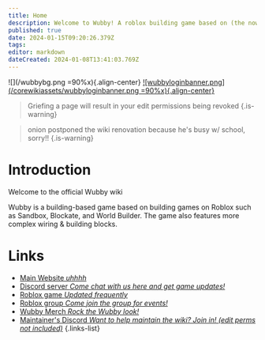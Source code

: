 ```yaml
---
title: Home
description: Welcome to Wubby! A roblox building game based on (the now content deleted) World Builder.
published: true
date: 2024-01-15T09:20:26.379Z
tags: 
editor: markdown
dateCreated: 2024-01-08T13:41:03.769Z
---
```


![](/wubbybg.png =90%x){.align-center}
[![wubbyloginbanner.png](/corewikiassets/wubbyloginbanner.png =90%x){.align-center}](https://snipp.dev/WubbyWikiLogin)

> Griefing a page will result in your edit permissions being revoked
{.is-warning}

> onion postponed the wiki renovation because he's busy w/ school, sorry!!
{.is-warning}

[](comment**t:1705766400:C**)
# <i class="fa-regular fa-hand-wave"></i> Introduction

Welcome to the official Wubby wiki

Wubby is a building-based game based on building games on Roblox such as Sandbox, Blockate, and World Builder. The game also features more complex wiring & building blocks.

# <i class="fa-duotone fa-link-simple"></i> Links
- [<i class="fa-solid fa-globe"></i> Main Website *uhhhh*](https://wubbygame.com/)
- [<i class="fa-brands fa-discord"></i> Discord server *Come chat with us here and get game updates!*](https://discord.gg/YHtthk2dYX)
- [Roblox game *Updated frequently*](https://www.roblox.com/games/12519560096/Wubby)
- [<i class="fa-solid fa-user-group"></i> Roblox group *Come join the group for events!*](https://www.roblox.com/groups/16993480)
- [<i class="fa-solid fa-shirt"></i> Wubby Merch *Rock the Wubby look!*](https://www.roblox.com/catalog?Category=1&CreatorName=Wubby%20Fan%20Club&CreatorType=Group&salesTypeFilter=1)
- [Maintainer's Discord *Want to help maintain the wiki? Join in! (edit perms not included)*](https://discord.gg/BYHtV6ZD7F)
{.links-list}